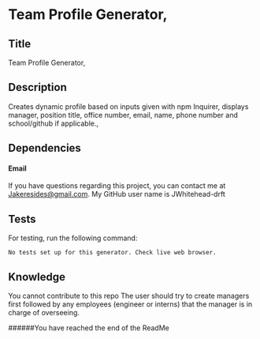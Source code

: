 # Team Profile Generator,


## Title

Team Profile Generator,

## Description

Creates dynamic profile based on inputs given with npm Inquirer, displays manager, position title, office number, email, name, phone number and school/github if applicable.,

## Dependencies

#### Email

If you have questions regarding this project, you can contact me at Jakeresides@gmail.com. My GitHub user name is JWhitehead-drft

## Tests
For testing, run the following command:

    No tests set up for this generator. Check live web browser.

## Knowledge
You cannot contribute to this repo
The user should try to create managers first followed by any employees (engineer or interns) that the manager is in charge of overseeing.

######You have reached the end of the ReadMe
